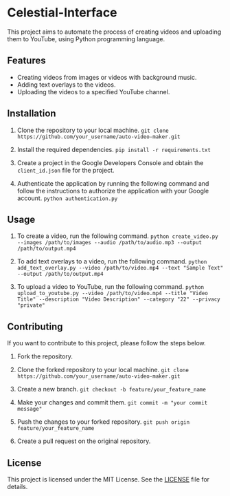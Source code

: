 # Celestial-Interface

This project aims to automate the process of creating videos and uploading them to YouTube, using Python programming language.

## Features

- Creating videos from images or videos with background music.
- Adding text overlays to the videos.
- Uploading the videos to a specified YouTube channel.

## Installation

1. Clone the repository to your local machine.
`git clone https://github.com/your_username/auto-video-maker.git`

2. Install the required dependencies.
`pip install -r requirements.txt`

3. Create a project in the Google Developers Console and obtain the `client_id.json` file for the project.

4. Authenticate the application by running the following command and follow the instructions to authorize the application with your Google account.
`python authentication.py`

## Usage

1. To create a video, run the following command.
`python create_video.py --images /path/to/images --audio /path/to/audio.mp3 --output /path/to/output.mp4`

2. To add text overlays to a video, run the following command.
`python add_text_overlay.py --video /path/to/video.mp4 --text "Sample Text" --output /path/to/output.mp4`

3. To upload a video to YouTube, run the following command.
`python upload_to_youtube.py --video /path/to/video.mp4 --title "Video Title" --description "Video Description" --category "22" --privacy "private"`

## Contributing

If you want to contribute to this project, please follow the steps below.

1. Fork the repository.

2. Clone the forked repository to your local machine.
`git clone https://github.com/your_username/auto-video-maker.git`

3. Create a new branch.
`git checkout -b feature/your_feature_name`

4. Make your changes and commit them.
`git commit -m "your commit message"`

5. Push the changes to your forked repository.
`git push origin feature/your_feature_name`

6. Create a pull request on the original repository.

## License

This project is licensed under the MIT License. See the [LICENSE](LICENSE) file for details.
